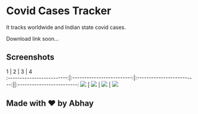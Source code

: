 
# Covid Cases Tracker

It tracks worldwide and Indian state covid cases.

Download link soon...



## Screenshots

1            |  2            |  3            |  4    
:-------------------------:|:-------------------------:|:-------------------------:||:-------------------------:
![](https://media.discordapp.net/attachments/789845258405281852/853645822301700107/IMG_20210613_201109.jpg?width=339&height=611)  |  ![](https://media.discordapp.net/attachments/789845258405281852/853645822604083230/IMG_20210613_201134.jpg?width=341&height=612) | ![](https://media.discordapp.net/attachments/789845258405281852/853645823040028694/IMG_20210613_201158.jpg?width=341&height=612) | ![](https://media.discordapp.net/attachments/789845258405281852/853645823635226655/IMG_20210613_201213.jpg?width=341&height=613)


## Made with ❤️ by Abhay